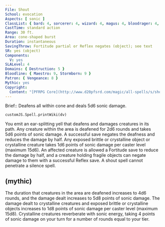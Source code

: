 ```yaml
---
File: Shout
School: evocation
Aspects: [ sonic ]
ClassList: { bard: 4, sorcerer: 4, wizard: 4, magus: 4, bloodrager: 4, occultist: 4, psychic: 4 }
CastTime: standard action
Range: 30 ft.
Area: cone-shaped burst
Duration: instantaneous
SavingThrow: Fortitude partial or Reflex negates (object); see text
SR: yes (object)
Components:
  V: yes
SLALevel: 4
Domains: { Destruction: 5 }
Bloodline: { Maestro: 9, Stormborn: 9 }
Patron: { Vengeance: 8 }
Mythic: yes
Copyright:
  Content: "[PFRPG Core](http://www.d20pfsrd.com/magic/all-spells/s/shout)"
---
```

Brief:: Deafens all within cone and deals 5d6 sonic damage.

```dataviewjs
customJS.Spell.printWiki(dv)
```

You emit an ear-splitting yell that deafens and damages creatures in its path. Any creature within the area is deafened for 2d6 rounds and takes 5d6 points of sonic damage. A successful save negates the deafness and reduces the damage by half. Any exposed brittle or crystalline object or crystalline creature takes 1d6 points of sonic damage per caster level (maximum 15d6). An affected creature is allowed a Fortitude save to reduce the damage by half, and a creature holding fragile objects can negate damage to them with a successful Reflex save. A shout spell cannot penetrate a silence spell.


## (mythic)

The duration that creatures in the area are deafened increases to 4d6 rounds, and the damage dealt increases to 5d8 points of sonic damage. The damage dealt to crystalline creatures and exposed brittle or crystalline objects increases to 1d8 points of sonic damage per caster level (maximum 15d8). Crystalline creatures reverberate with sonic energy, taking 4 points of sonic damage on your turn for a number of rounds equal to your tier.

